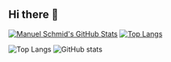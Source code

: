 ## Hi there 👋

[![Manuel Schmid's GitHub Stats](https://github-readme-stats.vercel.app/api?username=MrKaizen7&show_icons=true&theme=radical)](https://github.com/anuraghazra/github-readme-stats)
[![Top Langs](https://github-readme-stats.vercel.app/api/top-langs/?username=MrKaizen7&layout=compact&theme=radical)](https://github.com/anuraghazra/github-readme-stats)

![Top Langs](https://github-readme-stats.vercel.app/api/top-langs/?username=MrKaizen7&layout=compact&bg_color=00000000)
![GitHub stats](https://github-readme-stats.vercel.app/api?username=MrKaizen7&show_icons=true&bg_color=00000000)



